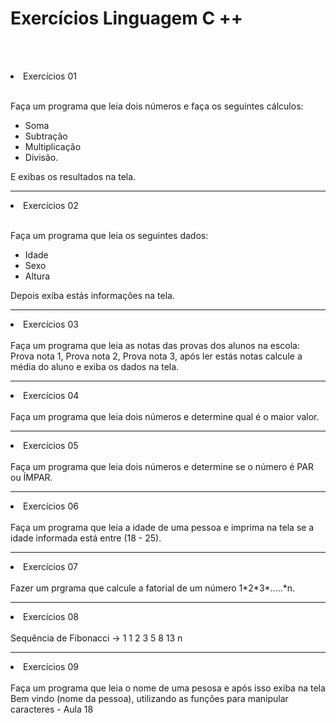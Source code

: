 
#   Exercícios Linguagem C ++

 <br><br>
<li> Exercícios 01 </li><br>

Faça um programa que leia dois números e faça os seguintes cálculos:
- Soma
- Subtração
- Multiplicação
- Divisão.

E exibas os resultados na tela.
<hr>
<li> Exercícios 02 </li><br>

Faça um programa que leia os seguintes dados:
- Idade
- Sexo
- Altura

Depois exiba estás informações na tela.
<hr>
<li> Exercícios 03 </li><br>
Faça um programa que leia as notas das provas dos alunos na escola:
Prova nota 1, Prova nota 2, Prova  nota 3, após ler estás notas calcule a média do aluno e exiba os dados na tela.

<hr>
<li> Exercícios 04 </li><br>
Faça um programa que leia dois números e determine qual é o maior valor.

<hr>
<li> Exercícios 05 </li><br>
Faça um programa que leia dois números e determine se o número é PAR ou ÍMPAR.

<hr>
<li> Exercícios 06 </li><br>
Faça um programa que leia  a idade de uma pessoa e imprima na tela se a idade informada está entre (18 - 25).

<hr>
<li> Exercícios 07 </li><br>
Fazer um prgrama que calcule a fatorial de um número 1*2*3*.....*n.

<hr>
<li> Exercícios 08 </li><br>
Sequência de Fibonacci -> 1 1 2 3 5 8 13 n 

<hr>
<li> Exercícios 09 </li><br>
Faça um programa que leia o nome de uma pesosa e após isso exiba na tela Bem vindo (nome da pessoa), utilizando as funções para manipular caracteres - Aula 18


